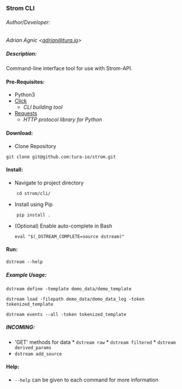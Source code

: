 ### Strom CLI

###### Author/Developer:
*Adrian Agnic <[adrian@tura.io](http://tura.io)>*

##### Description:
Command-line interface tool for use with Strom-API.

#### Pre-Requisites:
*   Python3
*   [Click](http://click.pocoo.org/)
    *   *CLI building tool*
*   [Requests](http://docs.python-requests.org/en/master/)
    *   *HTTP protocol library for Python*

#### Download:
*   Clone Repository
```commandline
git clone git@github.com:tura-io/strom.git
```

#### Install:
*   Navigate to project directory
```commandline
    cd strom/cli/
```
*   Install using Pip
```commandline
    pip install .
```
*   (Optional) Enable auto-complete in Bash
    ```commandline
    eval "$(_DSTREAM_COMPLETE=source dstream)"
    ```

#### Run:
```commandline
dstream --help
```

##### Example Usage:
```commandline
dstream define -template demo_data/demo_template
```
```commandline
dstream load -filepath demo_data/demo_data_log -token tokenized_template
```
```commandline
dstream events --all -token tokenized_template
```

##### *INCOMING*:
  *   'GET' methods for data
    *   ``` dstream raw ```
    *   ``` dstream filtered ```
    *   ``` dstream derived_params ```
  * ``` dstream add_source ```

#### Help:
* ``` --help ``` can be given to each command for more information
